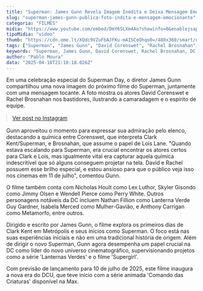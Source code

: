 ```yaml
---
title: "Superman: James Gunn Revela Imagem Inédita e Deixa Mensagem Emocionante"
slug: "superman-james-gunn-publica-foto-indita-e-mensagem-emocionante"
categoria: "FILMES"
midia: "https://www.youtube.com/embed/DmY6SLXm4Ao?showinfo=0&enablejsapi=1"
tipoMidia: "video"
thumb: "https://cdn.ome.lt/XQdc9VZuFbAJFKu-mAISCeQhqo0=/480x360/smart/extras/conteudos/01_zzxxHYo.jpg"
tags: ["Superman", "James Gunn", "David Corenswet", "Rachel Brosnahan", "DC", "filme de super-heróis", "Superman Day"]
keywords: "Superman, James Gunn, David Corenswet, Rachel Brosnahan, DC, filme de super-heróis, Superman Day"
author: "Pablo Moura"
data: "2025-04-18T21:10:18.026Z"
---
```


Em uma celebração especial do Superman Day, o diretor James Gunn compartilhou uma nova imagem do próximo filme do Superman, juntamente com uma mensagem tocante. A foto mostra os atores David Corenswet e Rachel Brosnahan nos bastidores, ilustrando a camaradagem e o espírito de equipe.

<blockquote class="instagram-media" data-instgrm-permalink="https://www.instagram.com/p/DImcVV4TLj9/" data-instgrm-version="14" style="width:100%; max-width:540px; margin:1rem auto;"><a href="https://www.instagram.com/p/DImcVV4TLj9/">Ver post no Instagram</a></blockquote>

Gunn aproveitou o momento para expressar sua admiração pelo elenco, destacando a química entre Corenswet, que interpreta Clark Kent/Superman, e Brosnahan, que assume o papel de Lois Lane. "Quando estava escalando para Superman, era crucial encontrar os atores certos para Clark e Lois, mas igualmente vital era capturar aquela química indescritível que só alguns conseguem projetar na tela. David e Rachel possuem esse brilho especial, e estou ansioso para que o público veja isso nos cinemas em 11 de julho", comentou Gunn.

O filme também conta com Nicholas Hoult como Lex Luthor, Skyler Gisondo como Jimmy Olsen e Wendell Pierce como Perry White. Outros personagens notáveis da DC incluem Nathan Fillion como Lanterna Verde Guy Gardner, Isabela Merced como Mulher-Gavião, e Anthony Carrigan como Metamorfo, entre outros.

Dirigido e escrito por James Gunn, o filme explora os primeiros dias de Clark Kent em Metrópolis e seus inícios como Superman. O foco está nas suas experiências iniciais e não em uma tradicional história de origem. Além de dirigir o novo Superman, Gunn agora desempenha um papel crucial na DC como líder do novo universo cinematográfico, supervisionando projetos como a série 'Lanternas Verdes' e o filme 'Supergirl'.

Com previsão de lançamento para 10 de julho de 2025, este filme inaugura a nova era do DCU, que teve início com a série animada 'Comando das Criaturas' disponível na Max.
